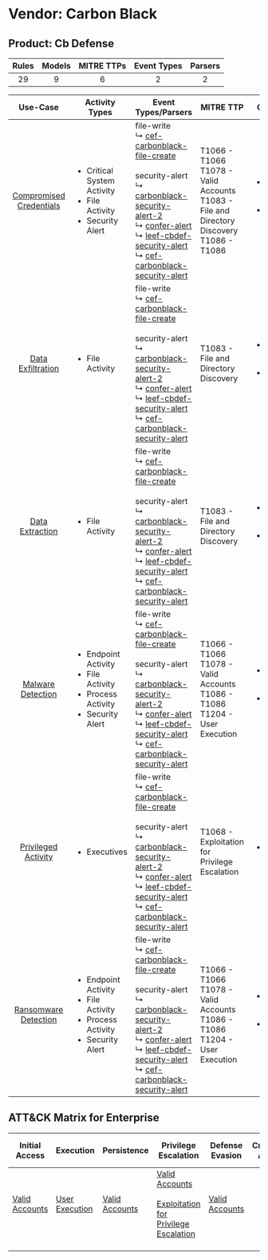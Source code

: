 Vendor: Carbon Black
====================
Product: Cb Defense
-------------------
| Rules | Models | MITRE TTPs | Event Types | Parsers |
|:-----:|:------:|:----------:|:-----------:|:-------:|
|  29   |   9    |     6      |      2      |    2    |

|                                 Use-Case                                  | Activity Types                                                                                            | Event Types/Parsers                                                                                                                                                                                                                                                                                                                                                                                                                                                                           | MITRE TTP                                                                                            | Content                                              |
|:-------------------------------------------------------------------------:| --------------------------------------------------------------------------------------------------------- | --------------------------------------------------------------------------------------------------------------------------------------------------------------------------------------------------------------------------------------------------------------------------------------------------------------------------------------------------------------------------------------------------------------------------------------------------------------------------------------------- | ---------------------------------------------------------------------------------------------------- | ---------------------------------------------------- |
| [Compromised Credentials](../UseCases/usecase_compromised_credentials.md) | <ul><li>Critical System Activity</li><li>File Activity</li><li>Security Alert</li></ul>                   |  file-write<br> ↳ [cef-carbonblack-file-create](../Parsers/parserContent_cef-carbonblack-file-create.md)<br><br> security-alert<br> ↳ [carbonblack-security-alert-2](../Parsers/parserContent_carbonblack-security-alert-2.md)<br> ↳ [confer-alert](../Parsers/parserContent_confer-alert.md)<br> ↳ [leef-cbdef-security-alert](../Parsers/parserContent_leef-cbdef-security-alert.md)<br> ↳ [cef-carbonblack-security-alert](../Parsers/parserContent_cef-carbonblack-security-alert.md)<br> | T1066 - T1066<br>T1078 - Valid Accounts<br>T1083 - File and Directory Discovery<br>T1086 - T1086<br> | <ul><li>19 Rules</li></ul><ul><li>6 Models</li></ul> |
|       [Data Exfiltration](../UseCases/usecase_data_exfiltration.md)       | <ul><li>File Activity</li></ul>                                                                           |  file-write<br> ↳ [cef-carbonblack-file-create](../Parsers/parserContent_cef-carbonblack-file-create.md)<br><br> security-alert<br> ↳ [carbonblack-security-alert-2](../Parsers/parserContent_carbonblack-security-alert-2.md)<br> ↳ [confer-alert](../Parsers/parserContent_confer-alert.md)<br> ↳ [leef-cbdef-security-alert](../Parsers/parserContent_leef-cbdef-security-alert.md)<br> ↳ [cef-carbonblack-security-alert](../Parsers/parserContent_cef-carbonblack-security-alert.md)<br> | T1083 - File and Directory Discovery<br>                                                             | <ul><li>2 Rules</li></ul><ul><li>2 Models</li></ul>  |
|         [Data Extraction](../UseCases/usecase_data_extraction.md)         | <ul><li>File Activity</li></ul>                                                                           |  file-write<br> ↳ [cef-carbonblack-file-create](../Parsers/parserContent_cef-carbonblack-file-create.md)<br><br> security-alert<br> ↳ [carbonblack-security-alert-2](../Parsers/parserContent_carbonblack-security-alert-2.md)<br> ↳ [confer-alert](../Parsers/parserContent_confer-alert.md)<br> ↳ [leef-cbdef-security-alert](../Parsers/parserContent_leef-cbdef-security-alert.md)<br> ↳ [cef-carbonblack-security-alert](../Parsers/parserContent_cef-carbonblack-security-alert.md)<br> | T1083 - File and Directory Discovery<br>                                                             | <ul><li>1 Rules</li></ul><ul><li>1 Models</li></ul>  |
|       [Malware Detection](../UseCases/usecase_malware_detection.md)       | <ul><li>Endpoint Activity</li><li>File Activity</li><li>Process Activity</li><li>Security Alert</li></ul> |  file-write<br> ↳ [cef-carbonblack-file-create](../Parsers/parserContent_cef-carbonblack-file-create.md)<br><br> security-alert<br> ↳ [carbonblack-security-alert-2](../Parsers/parserContent_carbonblack-security-alert-2.md)<br> ↳ [confer-alert](../Parsers/parserContent_confer-alert.md)<br> ↳ [leef-cbdef-security-alert](../Parsers/parserContent_leef-cbdef-security-alert.md)<br> ↳ [cef-carbonblack-security-alert](../Parsers/parserContent_cef-carbonblack-security-alert.md)<br> | T1066 - T1066<br>T1078 - Valid Accounts<br>T1086 - T1086<br>T1204 - User Execution<br>               | <ul><li>11 Rules</li></ul><ul><li>4 Models</li></ul> |
|     [Privileged Activity](../UseCases/usecase_privileged_activity.md)     | <ul><li>Executives</li></ul>                                                                              |  file-write<br> ↳ [cef-carbonblack-file-create](../Parsers/parserContent_cef-carbonblack-file-create.md)<br><br> security-alert<br> ↳ [carbonblack-security-alert-2](../Parsers/parserContent_carbonblack-security-alert-2.md)<br> ↳ [confer-alert](../Parsers/parserContent_confer-alert.md)<br> ↳ [leef-cbdef-security-alert](../Parsers/parserContent_leef-cbdef-security-alert.md)<br> ↳ [cef-carbonblack-security-alert](../Parsers/parserContent_cef-carbonblack-security-alert.md)<br> | T1068 - Exploitation for Privilege Escalation<br>                                                    | <ul><li>1 Rules</li></ul>                            |
|    [Ransomware Detection](../UseCases/usecase_ransomware_detection.md)    | <ul><li>Endpoint Activity</li><li>File Activity</li><li>Process Activity</li><li>Security Alert</li></ul> |  file-write<br> ↳ [cef-carbonblack-file-create](../Parsers/parserContent_cef-carbonblack-file-create.md)<br><br> security-alert<br> ↳ [carbonblack-security-alert-2](../Parsers/parserContent_carbonblack-security-alert-2.md)<br> ↳ [confer-alert](../Parsers/parserContent_confer-alert.md)<br> ↳ [leef-cbdef-security-alert](../Parsers/parserContent_leef-cbdef-security-alert.md)<br> ↳ [cef-carbonblack-security-alert](../Parsers/parserContent_cef-carbonblack-security-alert.md)<br> | T1066 - T1066<br>T1078 - Valid Accounts<br>T1086 - T1086<br>T1204 - User Execution<br>               | <ul><li>11 Rules</li></ul><ul><li>4 Models</li></ul> |

ATT&CK Matrix for Enterprise
----------------------------
| Initial Access                                                      | Execution                                                           | Persistence                                                         | Privilege Escalation                                                                                                                                          | Defense Evasion                                                     | Credential Access | Discovery                                                                         | Lateral Movement | Collection | Command and Control | Exfiltration | Impact |
| ------------------------------------------------------------------- | ------------------------------------------------------------------- | ------------------------------------------------------------------- | ------------------------------------------------------------------------------------------------------------------------------------------------------------- | ------------------------------------------------------------------- | ----------------- | --------------------------------------------------------------------------------- | ---------------- | ---------- | ------------------- | ------------ | ------ |
| [Valid Accounts](https://attack.mitre.org/techniques/T1078)<br><br> | [User Execution](https://attack.mitre.org/techniques/T1204)<br><br> | [Valid Accounts](https://attack.mitre.org/techniques/T1078)<br><br> | [Valid Accounts](https://attack.mitre.org/techniques/T1078)<br><br>[Exploitation for Privilege Escalation](https://attack.mitre.org/techniques/T1068)<br><br> | [Valid Accounts](https://attack.mitre.org/techniques/T1078)<br><br> |                   | [File and Directory Discovery](https://attack.mitre.org/techniques/T1083)<br><br> |                  |            |                     |              |        |
